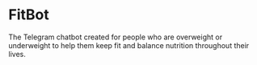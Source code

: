 # FitBot

The Telegram chatbot created for people who are overweight or underweight to help them keep fit and balance nutrition throughout their lives.


